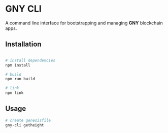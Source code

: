 

# GNY CLI

A command line interface for bootstrapping and managing __GNY__ blockchain apps.

## Installation



```bash

# install dependencies 
npm install

# build
npm run build

# link
npm link

```

## Usage

```bash
# create genesisfile
gny-cli getheight
```
